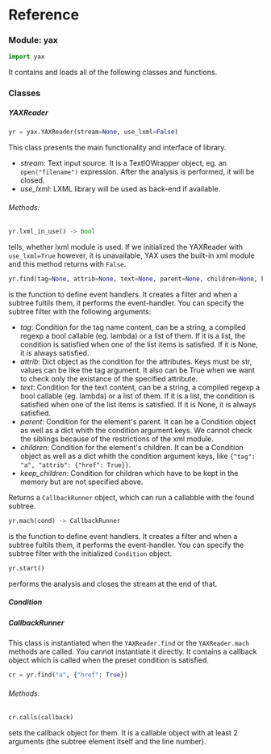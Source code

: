 # Reference

### Module: yax
```python
import yax
```
It contains and loads all of the following classes and functions.
### Classes
##### YAXReader
```python
yr = yax.YAXReader(stream=None, use_lxml=False)
```
This class presents the main functionality and interface of library.
* *stream*: Text input source. It is a TextIOWrapper object, eg. an `open("filename")` expression.
    After the analysis is performed, it will be closed.
* *use_lxml*: LXML library will be used as back-end if available.

###### Methods:
```python
yr.lxml_in_use() -> bool
```
tells, whether lxml module is used. If we initialized the YAXReader with `use_lxml=True` however,
it is unavailable, YAX uses the built-in xml module and this method returns with `False`.

```python
yr.find(tag=None, attrib=None, text=None, parent=None, children=None, keep_children=None) -> CallbackRunner
```
is the function to define event handlers. It creates a filter and when a subtree fultils them,
it performs the event-handler.
You can specify the subtree filter with the following arguments:
* *tag*: Condition for the tag name content, can be a string, a compiled regexp a bool callable
    (eg. lambda) or a list of them. If it is a list, the condition is satisfied when one of the
    list items is satisfied. If it is None, it is always satisfied.
* *attrib*: Dict object as the condition for the attributes.
    Keys must be str, values can be like the tag argument. It also can be True when we want to check
    only the existance of the specified attribute.
* *text*: Condition for the text content, can be a string, a compiled regexp a bool callable
    (eg. lambda) or a list of them. If it is a list, the condition is satisfied when one of the
    list items is satisfied. If it is None, it is always satisfied.
* *parent*: Condition for the element's parent. It can be a Condition object as well as a dict whith
    the condition argument keys. We cannot check the siblings because of the restrictions of the xml module.
* *children*: Condition for the element's children. It can be a Condition object as well as a dict whith
    the condition argument keys, like `{"tag": "a", "attrib": {"href": True}}`.
* *keep_children*: Condition for children which have to be kept in the memory but are not specified above.

Returns a `CallbackRunner` object, which can run a callabble with the found subtree.

```python
yr.mach(cond) -> CallbackRunner
```
is the function to define event handlers. It creates a filter and when a subtree fultils them,
it performs the event-handler.
You can specify the subtree filter with the initialized `Condition` object.

```python
yr.start()
```
performs the analysis and closes the stream at the end of that.

##### Condition

##### CallbackRunner
This class is instantiated when the `YAXReader.find` or the `YAXReader.mach` methods are called.
You cannot instantiate it directly. It contains a callback object which is called when the
preset condition is satisfied.
```python
cr = yr.find("a", {"href": True})
```
###### Methods:
```python
cr.calls(callback)
```
sets the callback object for them.
It is a callable object with at least 2 arguments (the subtree element itself and the line number).

